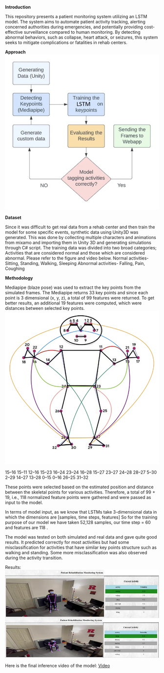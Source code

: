 **Introduction**

This repository presents a patient monitoring system utilizing an LSTM model. The system aims to automate patient activity tracking, alerting concerned authorities during emergencies, and potentially providing cost-effective surveillance compared to human monitoring. By detecting abnormal behaviors, such as collapse, heart attack, or seizures, this system seeks to mitigate complications or fatalities in rehab centers.

**Approach**
![Features Used](approach_.jpg)


**Dataset**

Since it was difficult to get real data from a rehab center and then train the model for some specific events, synthetic data using Unity3D was generated. This was done by collecting multiple characters and animations from mixamo and importing them in Unity 3D and generating simulations through C# script. The training data was divided into two broad categories; Activities that are considered normal and those which are considered abnormal. Please refer to the figure and video below.
Normal activities- Sitting, Standing, Walking, Sleeping
Abnormal activities- Falling, Pain, Coughing

**Methodology**

Mediapipe (blaze pose) was used to extract the key points from the simulated frames. The Mediapipe returns 33 key points and since each point is 3 dimensional (x, y, z), a total of 99 features were returned. To get better results, an additional 19 features were computed, which were distances between selected key points. 
![Features Used](points.jpg)

15–16 15–11 12–16 15–23 16–24
23–24 16–28 15–27 23–27 24–28
28–27 5–30 2–29 14–27 13–28
0–15 0–16 26–25 31–32

These points were selected based on the estimated position and distance between the skeletal points for various activities. Therefore, a total of 99 + 19, i.e., 118 normalized feature points were gathered and were passed as input to the model. 

In terms of model input, as we know that LSTMs take 3-dimensional data in which the dimensions are [samples, time steps, features] So for the training purpose of our model we have taken 52,128 samples, our time step = 60 and features are 118 . 

The model was tested on both simulated and real data and gave quite good results. It predicted correctly for most activities but had some misclassification for activities that have similar key points structure such as walking and standing. Some more misclassification was also observed during the activity transition.

Results:
![Result1](res1.jpg)


Here is the final inference video of the model: [Video](https://www.youtube.com/watch?v=zA1YFdSc1ZU)


